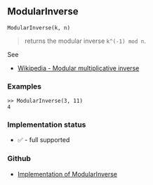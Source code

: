 ## ModularInverse

```
ModularInverse(k, n)
```

> returns the modular inverse `k^(-1) mod n`.
 
See
* [Wikipedia - Modular multiplicative inverse](https://en.wikipedia.org/wiki/Modular_multiplicative_inverse)

### Examples

```
>> ModularInverse(3, 11)
4
```
 






### Implementation status

* &#x2705; - full supported

### Github

* [Implementation of ModularInverse](https://github.com/axkr/symja_android_library/blob/master/symja_android_library/matheclipse-core/src/main/java/org/matheclipse/core/builtin/NumberTheory.java#L3474) 
